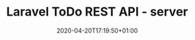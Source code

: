 ---
title: Laravel ToDo REST API - server
date: 2020-04-20T17:19:50+01:00
draft: True
categories:
  - Web Development
  - Programming
  - Backend
  - Frontend
tags:
  - Laravel
---